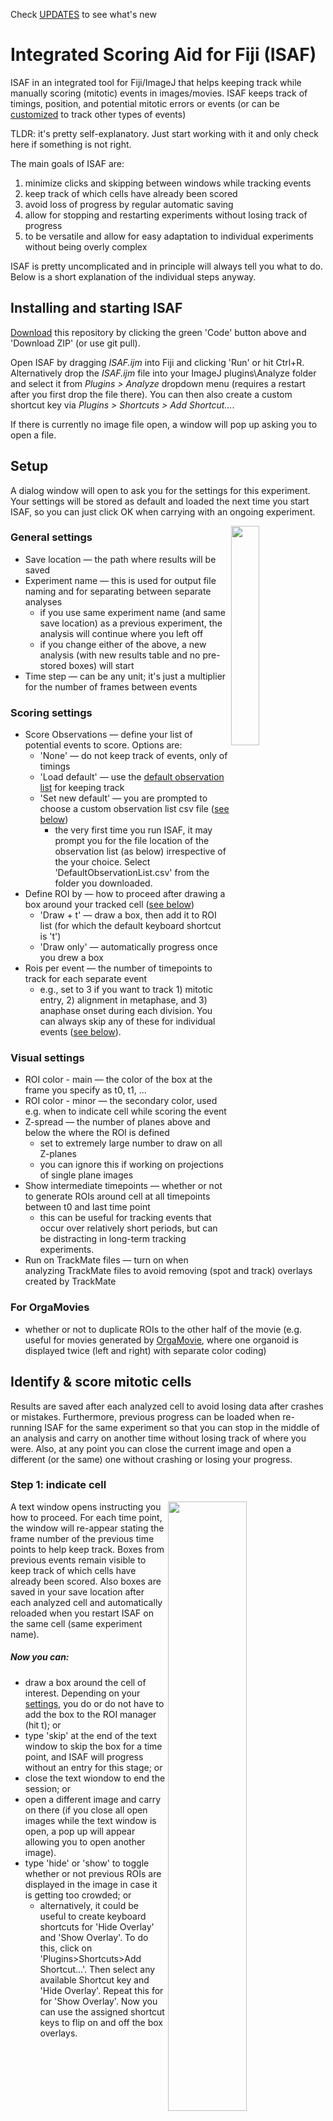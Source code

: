 Check [UPDATES](/UPDATES.md) to see what's new

# Integrated Scoring Aid for Fiji (ISAF)

ISAF in an integrated tool for Fiji/ImageJ that helps keeping track while manually scoring (mitotic) events in images/movies. ISAF keeps track of timings, position, and potential mitotic errors or events (or can be [customized](https://github.com/DaniBodor/MitoticScoring/edit/main/README.md#use-custom-observation-list) to track other types of events)  

TLDR: it's pretty self-explanatory. Just start working with it and only check here if something is not right.

The main goals of ISAF are:
1) minimize clicks and skipping between windows while tracking events
2) keep track of which cells have already been scored
3) avoid loss of progress by regular automatic saving
4) allow for stopping and restarting experiments without losing track of progress
5) to be versatile and allow for easy adaptation to individual experiments without being overly complex   

ISAF is pretty uncomplicated and in principle will always tell you what to do. Below is a short explanation of the individual steps anyway.  


## Installing and starting ISAF
[Download](https://github.com/DaniBodor/MitoticScoring/archive/refs/heads/main.zip) this repository by clicking the green 'Code' button above and 'Download ZIP' (or use git pull).

Open ISAF by dragging _ISAF.ijm_ into Fiji and clicking 'Run' or hit Ctrl+R.  
Alternatively drop the _ISAF.ijm_ file into your ImageJ plugins\Analyze folder and select it from _Plugins > Analyze_ dropdown menu 
(requires a restart after you first drop the file there). You can then also create a custom shortcut key via _Plugins > Shortcuts > Add Shortcut..._.

If there is currently no image file open, a window will pop up asking you to open a file.


## Setup
A dialog window will open to ask you for the settings for this experiment. Your settings will be stored as default and loaded the next time you start ISAF, so you can just click OK when carrying with an ongoing experiment.



<img src="https://user-images.githubusercontent.com/14219087/160138583-0ede9fff-efe2-4cba-8142-810f01ada556.png" width=30% align="right">

### General settings
- Save location &mdash; the path where results will be saved
- Experiment name &mdash; this is used for output file naming and for separating between separate analyses
    - if you use same experiment name (and same save location) as a previous experiment, the analysis will continue where you left off
    - if you change either of the above, a new analysis (with new results table and no pre-stored boxes) will start
- Time step &mdash; can be any unit; it's just a multiplier for the number of frames between events
### Scoring settings
- Score Observations &mdash; define your list of potential events to score. Options are:
    - 'None' &mdash; do not keep track of events, only of timings
    - 'Load default' &mdash; use the [default observation list](https://github.com/DaniBodor/MitoticScoring/#step-2-score-events) for keeping track
    - 'Set new default' &mdash; you are prompted to choose a custom observation list csv file ([see below](https://github.com/DaniBodor/MitoticScoring/#use-custom-observation-list))
        - the very first time you run ISAF, it may prompt you for the file location of the observation list (as below) irrespective of the your choice. Select 'DefaultObservationList.csv' from the folder you downloaded.
- Define ROI by &mdash; how to proceed after drawing a box around your tracked cell ([see below](https://github.com/DaniBodor/MitoticScoring/#step-1-indicate-cell))
    - 'Draw + t' &mdash; draw a box, then add it to ROI list (for which the default keyboard shortcut is 't')
    - 'Draw only' &mdash; automatically progress once you drew a box
 - Rois per event &mdash; the number of timepoints to track for each separate event
    - e.g., set to 3 if you want to track 1) mitotic entry, 2) alignment in metaphase, and 3) anaphase onset during each division. You can always skip any of these for individual events ([see below](https://github.com/DaniBodor/MitoticScoring/edit/time_jump/README.md#step-1-indicate-cell)).
### Visual settings
- ROI color - main &mdash; the color of the box at the frame you specify as t0, t1, ...
- ROI color - minor &mdash; the secondary color, used e.g. when to indicate cell while scoring the event
- Z-spread &mdash; the number of planes above and below the where the ROI is defined
    - set to extremely large number to draw on all Z-planes
    - you can ignore this if working on projections of single plane images
- Show intermediate timepoints &mdash; whether or not to generate ROIs around cell at all timepoints between t0 and last time point
    - this can be useful for tracking events that occur over relatively short periods, but can be distracting in long-term tracking experiments.
- Run on TrackMate files &mdash; turn on when analyzing TrackMate files to avoid removing (spot and track) overlays created by TrackMate
### For OrgaMovies
- whether or not to duplicate ROIs to the other half of the movie (e.g. useful for movies generated by [OrgaMovie](https://github.com/DaniBodor/OrgaMovie_v3), where one organoid is displayed twice (left and right) with separate color coding)



## Identify & score mitotic cells
Results are saved after each analyzed cell to avoid losing data after crashes or mistakes. Furthermore, previous progress can be loaded when re-running ISAF for the same experiment so that you can stop in the middle of an analysis and carry on another time without losing track of where you were. Also, at any point you can close the current image and open a different (or the same) one without crashing or losing your progress.

### Step 1: indicate cell
<img src="https://user-images.githubusercontent.com/14219087/158399302-36f1f1f0-7297-47e3-8f94-2460da1848fa.png" width=50% align="right">
A text window opens instructing you how to proceed. For each time point, the window will re-appear stating the frame number of the previous time points to help keep track.  
Boxes from previous events remain visible to keep track of which cells have already been scored. Also boxes are saved in your save location after each analyzed cell and automatically reloaded when you restart ISAF on the same cell (same experiment name).  

##### Now you can:
- draw a box around the cell of interest. Depending on your [settings](https://github.com/DaniBodor/MitoticScoring#settings-for-visual-tracking), you do or do not have to add the box to the ROI manager (hit t); or
- type 'skip' at the end of the text window to skip the box for a time point, and ISAF will progress without an entry for this stage; or
- close the text wiondow to end the session; or
- open a different image and carry on there (if you close all open images while the text window is open, a pop up will appear allowing you to open another image).  
- type 'hide' or 'show' to toggle whether or not previous ROIs are displayed in the image in case it is getting too crowded; or
    - alternatively, it could be useful to create keyboard shortcuts for 'Hide Overlay' and 'Show Overlay'. To do this, click on 'Plugins>Shortcuts>Add Shortcut...'. Then select any available Shortcut key and 'Hide Overlay'. Repeat this for  for 'Show Overlay'. Now you can use the assigned shortcut keys to flip on and off the box overlays.  
<p align="center">
    <img src="Images/AddShortcut.png" width=70% align="centre">
</p>


### Step 2: score events
Next, you will be prompted to input observations to track. Any of these can remain empty or be edited at will. Hit OK to progress.

Because ImageJ does not allow for easy undo, I created an option to remove the current entry from your list of observations. **If you turn on "Remove this entry?" the current entry will NOT be written to your results table and the ROIs for this cell will be deleted.** The rest of your results will remain untouched.

There is also an option to mark cells as 'highlighted'. The idea of this is to allow you to easily keep track of cells that you may want to use for a presentation/paper or for whatever other reason want to look back at later on.

<img src="Images/ObservationsChecklist.png" width=25%>

**NOTE:** I created a default observation list that I think covers a lot of potential events that you may want to keep track of. Because any of them can remain empty, I think it doesn't matter if not all options are relevant for your experiment. Nevertheless, you can [make a custom observation list](https://github.com/DaniBodor/MitoticScoring/#use-custom-observation-list) if you want to add options, declutter the list, or make a completely different list.


### Step 3: storing and outputting observations
Results will be automatically written to the scoring table and saved (the file is overwritten after each cell) as a \*.csv. This can be read by most downstream applications (Excel, R, Python, Matlab, ...).

<img src="Images/ResultsTable.png" width=80%>

### Back to step 1
Wash, rinse, repeat...


## Use custom observation list
It is possible to customize the observation list in a pretty uncomplicated yet versatile way.  
The folder you downloaded should contain a file called 'CustomObservationList.csv', which looks like this (minus the formatting) when opening in Excel:

<img src="Images/CustomObservationListCSV.png" width=60%>

You can add or remove rows at will and save the file. Then, if you [load it as the new default in the setup](https://github.com/DaniBodor/MitoticScoring#scoring-settings), your custom list will pop up instead of the one I made.

**DO NOT USE COMMAS ANYWHERE IN THIS FILE** (except in the list options as indicated below)

Note that the "Remove this entry?" option will always remain present in the observation list.

### Edit the file as follows
- Type & Event:
    - Specifies the type of entry for your observation list with any text listed under event. 
        - Checkbox: adds a checkbox that can be clicked or unclicked
        - Text: adds a line where any text can be added
        - Number: adds a line where a number can be added. Note that if a non-numerical value is added ISAF will either store 'NaN' or potentially crash
        - List: adds a dropdown menu with the [listed options](https://github.com/DaniBodor/MitoticScoring#list-options)
        - File: adds a line with a 'Browse' button where you can put a file location
        - Group: will state the text in 'EVENT' and create a white line to separate the following options from the previous ones. No input is given here.
- Add \#; Add text; Add options:
    - Adds onto the same line, the possibility to add the number (\#) of events of this category, notes (text), or a dropdown list of options. Set to 1 to turn it on or 0 to turn it off. These can be added to any TYPE of line (except Group) and multiple can be on for the same line without problems.
- List options:
    - Create a list of options used for the dropdown menu of List-type lines or when ADD OPTIONS is turned on. Options should be separated by a comma

The file as downloaded would give you the [default list above](https://github.com/DaniBodor/MitoticScoring#step-2-score-events) with some extras to illustrate some of the available options.  
Editing this is simpler than it might seem. Play around for a few minutes and you'll quickly figure it out.

### Current and previous default lists are stored in Fiji.app or ImageJ folder
Your current default observation list is stored, along with all previous defaults, in your Fiji folder. You can restore a prevous default from your local '...\Fiji.app\macros\MitoticScoringDefaults\' folder to see your history of observation lists.


# SubImage Extractor
This macro is intended to create representative or highlighted movies of only an event as scored above.

You will notice that the results file will have a column with an 'extract code'. This extract code is used by the extractor macro to open just the part of the movie that contains just the event highlighted in your results table.

## Setting the extractor
The extract code contains the exact (4D) coordinates of the boxes you made around the event. Using this extractor, you can easily change the coordinates to include more of the movie.

<img src="Images/Extractor.png" width=40%>

- Movie file: the file location of the movie
- Extract code: copy this from your results table
- Expand box: increases the size of the box in each direction by this many pixels
- Additional timepoints before: starts movie before first indicated timepoint
- Additional timepoints after: ends movie before first indicated timepoint
- Additional slices: get this many Z-planes above and below the extremes of your drawn boxes
    - set this very high to get entire stack
- Swap T and Z: it could happen that the extract code mixes up the T and Z coordinates. If you think this may have happened for your extraction, try turning this on and see what the result looks like  
- All channels will always be included in the extracted image
    - you can turn each on and off in the channels tool


## Licence
This project is licensed under the terms of the [MIT License](/LICENSE.md).

## Citation
Please [cite this project as described here](/CITATION.md).
